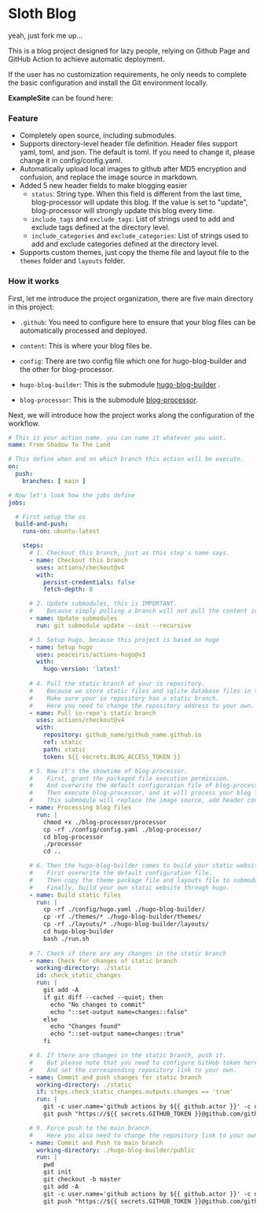 # Sloth Blog
yeah, just fork me up...
 
This is a blog project designed for lazy people, relying on Github Page and GitHub Action to achieve automatic deployment.

<!-- 这是一个为懒人设计的博客项目, 依托于Github Page和GitHub Action实现自动化部署.  -->

If the user has no customization requirements, he only needs to complete the basic configuration and install the Git environment locally.

<!-- 使用者如果没有定制化需求, 仅需完成基本配置, 在本地安装好Git环境即可使用. -->

**ExampleSite** can be found here: []()

### Feature

- Completely open source, including submodules.
- Supports directory-level header file definition. Header files support yaml, toml, and json. The default is toml. If you need to change it, please change it in config/config.yaml.
- Automatically upload local images to github after MD5 encryption and confusion, and replace the image source in markdown.
- Added 5 new header fields to make blogging easier
  - `status`: String type. When this field is different from the last time, blog-processor will update this blog. If the value is set to "update", blog-processor will strongly update this blog every time.
  - `include_tags` and `exclude_tags`: List of strings used to add and exclude tags defined at the directory level.
  - `include_categories` and `exclude_categories`: List of strings used to add and exclude categories defined at the directory level.
- Supports custom themes, just copy the theme file and layout file to the `themes` folder and `layouts` folder.


### How it works

First, let me introduce the project organization, there are five main directory in this project:

- `.github`: You need to configure here to ensure that your blog files can be automatically processed and deployed.

- `content`: This is where your blog files be. 

- `config`: There are two config file which one for hugo-blog-builder and the other for blog-processor.

- `hugo-blog-builder`: This is the submodule [hugo-blog-builder](https://github.com/RoaraeonLiou/hugo-blog-builder) .

- `blog-processor`: This is the submodule [blog-processor](https://github.com/RoaraeonLiou/blog-processor).
  
Next, we will introduce how the project works along the configuration of the workflow.
```yaml
# This is your action name, you can name it whatever you want. 
name: From Shadow To The Land

# This define when and on which branch this action will be execute. 
on:
  push:
    branches: [ main ]

# Now let's look how the jobs define
jobs: 

  # First setup the os 
  build-and-push:
    runs-on: ubuntu-latest

    steps:
      # 1. Checkout this branch, just as this step's name says. 
      - name: Checkout this branch 
        uses: actions/checkout@v4
        with:
          persist-credentials: false
          fetch-depth: 0

      # 2. Update submodules, this is IMPORTANT. 
      #    Because simply pulling a branch will not pull the content in the submodule, you need to pull it manually.
      - name: Update submodules
        run: git submodule update --init --recursive

      # 3. Setup hugo, because this project is based on hugo
      - name: Setup hugo
        uses: peaceiris/actions-hugo@v3
        with:
          hugo-version: 'latest'
      
      # 4. Pull the static branch of your io repository.
      #    Because we store static files and sqlite database files in the static branch. 
      #    Make sure your io repository has a static branch.
      #    Here you need to change the repository address to your own.
      - name: Pull io-repo's static branch
        uses: actions/checkout@v4
        with:
          repository: github_name/github_name.github.io
          ref: static
          path: static
          token: ${{ secrets.BLOG_ACCESS_TOKEN }}

      # 5. Now it's the showtime of blog-processor.
      #    First, grant the packaged file execution permission.
      #    And overwrite the default configuration file of blog-processor with yours. 
      #    Then execute blog-processor, and it will process your blog files.
      #    This submodule will replace the image source, add header content, etc. to the markdown file according to your configuration.
      - name: Processing blog files 
        run: |
          chmod +x ./blog-processor/processor
          cp -rf ./config/config.yaml ./blog-processor/
          cd blog-processor
          ./processor
          cd ..

      # 6. Then the hugo-blog-builder comes to build your static website.
      #    First overwrite the default configuration file.
      #    Then copy the theme package file and layouts file to submodule.
      #    Finally, build your own static website through hugo.
      - name: Build static files
        run: |
          cp -rf ./config/hugo.yaml ./hugo-blog-builder/
          cp -rf ./themes/* ./hugo-blog-builder/themes/
          cp -rf ./layouts/* ./hugo-blog-builder/layouts/
          cd hugo-blog-builder
          bash ./run.sh
      
      # 7. Check if there are any changes in the static branch
      - name: Check for changes of static branch
        working-directory: ./static
        id: check_static_changes
        run: |
          git add -A
          if git diff --cached --quiet; then
            echo "No changes to commit"
            echo "::set-output name=changes::false"
          else
            echo "Changes found"
            echo "::set-output name=changes::true"
          fi

      # 8. If there are changes in the static branch, push it.
      #    But please note that you need to configure GitHub token here. 
      #    And set the corresponding repository link to your own.
      - name: Commit and push changes for static branch
        working-directory: ./static
        if: steps.check_static_changes.outputs.changes == 'true'
        run: |
          git -c user.name='github actions by ${{ github.actor }}' -c user.email='NO' commit -m 'update' 
          git push "https://${{ secrets.GITHUB_TOKEN }}@github.com/github_name/github_name.github.io.git" HEAD:static -f -q

      # 9. Force push to the main branch. 
      #    Here you also need to change the repository link to your own.
      - name: Commit and Push to main branch
        working-directory: ./hugo-blog-builder/public
        run: |
          pwd
          git init
          git checkout -b master
          git add -A
          git -c user.name='github actions by ${{ github.actor }}' -c user.email='NO' commit -m 'update' 
          git push "https://${{ secrets.GITHUB_TOKEN }}@github.com/github_name/github_name.github.io.git" HEAD:main -f -q
```



